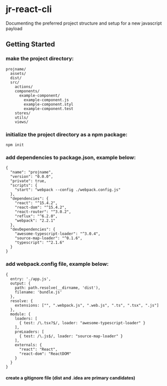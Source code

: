 # jr-react-cli

Documenting the preferred project structure and setup for a new javascript payload

## Getting Started
### make the project directory:

```
projname/
  assets/
  dist/
  src/
    actions/
    components/
      example-component/
        example-component.js
        example-component.styl
        example-component.test
    stores/
    utils/
    views/
```

### initialize the project directory as a npm package:

`npm init`

### add dependencies to package.json, example below:

```
{
  "name": "projname",
  "version": "0.0.0",
  "private": true,
  "scripts": {
    "start": "webpack --config ./webpack.config.js"
  },
  "dependencies": {
    "react": "^15.4.2",
    "react-dom": "^15.4.2",
    "react-router": "^3.0.2",
    "reflux": "^6.2.0",
    "webpack": "2.2.1"
  },
  "devDependencies": {
    "awesome-typescript-loader": "^3.0.4",
    "source-map-loader": "^0.1.6",
    "typescript": "^2.1.6"
  }
}

```


### add webpack.config file, example below:

```
{
  entry: './app.js',
  output: {
    path: path.resolve(__dirname, 'dist'),
    filename: 'bundle.js'
  },
  resolve: {
    extensions: ["", ".webpack.js", ".web.js", ".ts", ".tsx", ".js"]
  },
  module: {
    loaders: [
      { test: /\.tsx?$/, loader: "awesome-typescript-loader" }
    ],
    preLoaders: [
      { test: /\.js$/, loader: "source-map-loader" }
    ],
    externals: {
      "react": "React",
      "react-dom": "ReactDOM"
    }
  }
}
```

#### create a gitignore file (dist and .idea are primary candidates)

